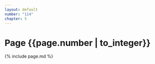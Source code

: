 ```yaml
---
layout: default
number: "114"
chapter: 5
---
```


# Page {{page.number | to_integer}}
{% include page.md %}
